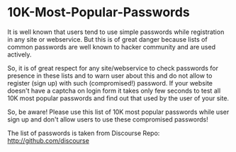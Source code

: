 # 10K-Most-Popular-Passwords

It is well known that users tend to use simple passwords while registration in any site or webservice. But this is of great danger because lists of common passwords are well known to hacker community and are used actively. 

So, it is of great respect for any site/webservice to check passwords for presence in these lists and to warn user about this and do not allow to register (sign up) with such (compromised!) password. If your website doesn't have a captcha on login form it takes only few seconds to test all 10K most popular passwords and find out that used by the user of your site. 

So, be aware! Please use this list of 10K most popular passwords while user sign up and don't allow users to use these compromised passwords!

The list of passwords is taken from Discourse Repo: http://github.com/discourse
